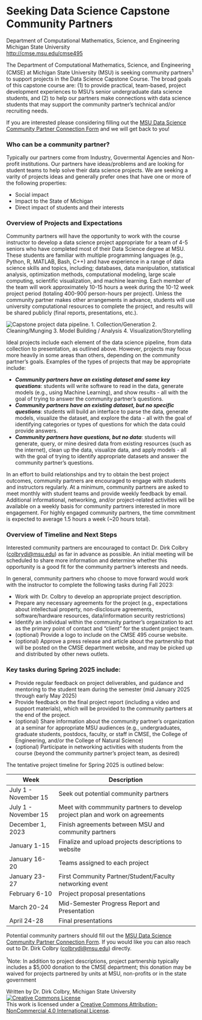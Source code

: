 # Seeking Data Science Capstone Community Partners

Department of Computational Mathematics, Science, and Engineering  
Michigan State University  
<http://cmse.msu.edu/cmse495>

The Department of Computational Mathematics, Science, and Engineering (CMSE) at Michigan State University (MSU) is seeking community partners<sup>1</sup> to support projects in the Data Science Capstone Course. The broad goals of this capstone course are: (1) to provide practical, team-based, project development experiences to MSU’s senior undergraduate data science students, and (2) to help our partners make connections with data science students that may support the community partner’s technical and/or recruiting needs. 

If you are interested please considering filling out the [MSU Data Science Community Partner Connection Form](https://docs.google.com/forms/d/e/1FAIpQLSf5BgOa_6cWDkZeaGiz75VI4s3FbyG5lq3MRSBrrlzi5UNiuQ/viewform) and we will get back to you!

### Who can be a community partner?

Typically our partners come from Industry, Govermental Agencies and Non-profit institutions. Our partners have ideas/problems and are looking for student teams to help solve their data science projects. We are seeking a varity of projects ideas and generally prefer ones that have one or more of the following properties:

- Social impact
- Impact to the State of Michigan
- Direct impact of students and their interests

### Overview of Projects and Expectations 

Community partners will have the opportunity to work with the course instructor to develop a data science project appropriate for a team of 4-5 seniors who have completed most of their Data Science degree at MSU. These students are familiar with multiple programming languages (e.g., Python, R, MATLAB, Bash, C++) and have experience in a range of data science skills and topics, including; databases, data manipulation, statistical analysis, optimization methods, computational modeling, large scale computing, scientific visualization, and machine learning. Each member of the team will work approximately 10-15 hours a week during the 10-12 week project period (totaling 400-900 person-hours per project). Unless the community partner makes other arrangements in advance, students will use university computational resources to complete the project, and results will be shared publicly (final reports, presentations, etc.). 

![Capstone project data pipeline. 1. Collection/Generation 2. Cleaning/Munging 3. Model Building / Analysis 4. Visualization/Storytelling](https://lh6.googleusercontent.com/sV_oA-H-N_72gDSifKKoaYbw-YztPhhWtbD6NGYhGmELlPPPyj7SOWh5HA0WkmpXpugkG0cb90-eiAZT8PKuCU9bbxIuqEp2sdRyv38LyP2ij6gdaYR0yrOxtJZIgbiYEg=w512)

Ideal projects include each element of the data science pipeline, from data collection to presentation, as outlined above. However, projects may focus more heavily in some areas than others, depending on the community partner’s goals. Examples of the types of projects that may be appropriate include: 

* **_Community partners have an existing dataset and some key questions_**: students will write software to read in the data, generate models (e.g., using Machine Learning), and show results - all with the goal of trying to answer the community partner’s questions.  
* **_Community partners have an existing dataset, but no specific questions_**: students will build an interface to parse the data, generate models, visualize the dataset, and explore the data - all with the goal of identifying categories or types of questions for which the data could provide answers. 
* **_Community partners have questions, but no data_**: students will generate, query, or mine desired data from existing resources (such as the internet), clean up the data, visualize data, and apply models - all with the goal of trying to identify appropriate datasets and answer the community partner’s questions.  

In an effort to build relationships and try to obtain the best project outcomes, community partners are encouraged to engage with students and instructors regularly. At a minimum, community partners are asked to meet monthly with student teams and provide weekly feedback by email. Additional informational, networking, and/or project-related activities will be available on a weekly basis for community partners interested in more engagement. For highly engaged community partners, the time commitment is expected to average 1.5 hours a week (~20 hours total). 

### Overview of Timeline and Next Steps 

Interested community partners are encouraged to contact Dr. Dirk Colbry (colbrydi@msu.edu) as far in advance as possible. An initial meeting will be scheduled to share more information and determine whether this opportunity is a good fit for the community partner’s interests and needs.  

In general, community partners who choose to move forward would work with the instructor to complete the following tasks during Fall 2023:  

* Work with Dr. Colbry to develop an appropriate project description. 
* Prepare any necessary agreements for the project (e.g., expectations about intellectual property, non-disclosure agreements, software/hardware resources, data/information security restrictions)  
* Identify an individual within the community partner’s organization to act as the primary point of contact and “client” for the student project team.  
* (optional) Provide a logo to include on the CMSE 495 course website.  
* (optional) Approve a press release and article about the partnership that will be posted on the CMSE department website, and may be picked up and distributed by other news outlets. 

### Key tasks during Spring 2025 include: 

* Provide regular feedback on project deliverables, and guidance and mentoring to the student team during the semester (mid January 2025 through early May 2025) 
* Provide feedback on the final project report (including a video and support materials), which will be provided to the community partners at the end of the project.   
* (optional) Share information about the community partner’s organization at a seminar for appropriate MSU audiences (e.g., undergraduates, graduate students, postdocs, faculty, or staff in CMSE, the College of Engineering, and/or the College of Natural Science) 
* (optional) Participate in networking activities with students from the course (beyond the community partner’s project team, as desired) 

The tentative project timeline for Spring 2025 is outlined below: 

| Week          | Description                                    |
| ------------- | ---------------------------------------------- |
| July 1 - November 15 | Seek out potential community partners |
| July 1 - November 15 | Meet with commmunity partners to develop project plan and work on agreements | 
| December 1, 2023 | Finish agreements between MSU and community partners |
| January 1-15  | Finalize and upload projects descriptions to website | 
| January 16-20 | Teams assigned to each project                 |
| January 23-27 | First Community Partner/Student/Faculty networking event |
| February 6-10 | Project proposal presentations                 |
| March 20-24   | Mid-Semester Progress Report and Presentation  |
| April  24-28  | Final presentations                            |

Potential community partners should fill out the [MSU Data Science Community Partner Connection Form](https://docs.google.com/forms/d/e/1FAIpQLSf5BgOa_6cWDkZeaGiz75VI4s3FbyG5lq3MRSBrrlzi5UNiuQ/viewform).  If you would like you can also reach out to Dr. Dirk Colbry (colbrydi@msu.edu) directly.

<sup>1</sup>Note: In addition to project descriptions, project partnership typically includes a \$5,000 donation to the CMSE department; this donation may be waived for projects partnered by units at MSU, non-profits or in the state government

Written by Dr. Dirk Colbry, Michigan State University
<a rel="license" href="http://creativecommons.org/licenses/by-nc/4.0/"><img alt="Creative Commons License" style="border-width:0" src="https://i.creativecommons.org/l/by-nc/4.0/88x31.png" /></a><br />This work is licensed under a <a rel="license" href="http://creativecommons.org/licenses/by-nc/4.0/">Creative Commons Attribution-NonCommercial 4.0 International License</a>.
